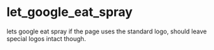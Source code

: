let_google_eat_spray
====================

lets google eat spray if the page uses the standard logo, should leave special logos intact though.
